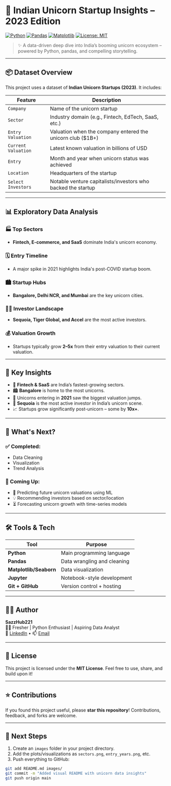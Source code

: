 # 🦄 Indian Unicorn Startup Insights – 2023 Edition

[![Python](https://img.shields.io/badge/Python-3.10-blue.svg)](https://www.python.org/)
[![Pandas](https://img.shields.io/badge/Pandas-Data--Analysis-green)](https://pandas.pydata.org/)
[![Matplotlib](https://img.shields.io/badge/Visualization-Matplotlib-orange)](https://matplotlib.org/)
[![License: MIT](https://img.shields.io/badge/License-MIT-yellow.svg)](https://opensource.org/licenses/MIT)

> ✨ A data-driven deep dive into India’s booming unicorn ecosystem – powered by Python, pandas, and compelling storytelling.

---

## 📦 Dataset Overview

This project uses a dataset of **Indian Unicorn Startups (2023)**. It includes:

| Feature            | Description                                                        |
|--------------------|--------------------------------------------------------------------|
| `Company`          | Name of the unicorn startup                                        |
| `Sector`           | Industry domain (e.g., Fintech, EdTech, SaaS, etc.)                |
| `Entry Valuation`  | Valuation when the company entered the unicorn club ($1B+)         |
| `Current Valuation`| Latest known valuation in billions of USD                          |
| `Entry`            | Month and year when unicorn status was achieved                    |
| `Location`         | Headquarters of the startup                                        |
| `Select Investors` | Notable venture capitalists/investors who backed the startup       |

---

## 📊 Exploratory Data Analysis

### 🏭 Top Sectors
- **Fintech, E-commerce, and SaaS** dominate India's unicorn economy.

### 🗓️ Entry Timeline
- A major spike in 2021 highlights India's post-COVID startup boom.

### 🏙️ Startup Hubs
- **Bangalore, Delhi NCR, and Mumbai** are the key unicorn cities.

### 🧑‍💼 Investor Landscape
- **Sequoia, Tiger Global, and Accel** are the most active investors.

### 💰 Valuation Growth
- Startups typically grow **2–5x** from their entry valuation to their current valuation.

---

## 🧠 Key Insights
- 🔼 **Fintech & SaaS** are India’s fastest-growing sectors.
- 🏙️ **Bangalore** is home to the most unicorns.
- 💸 Unicorns entering in **2021** saw the biggest valuation jumps.
- 🤝 **Sequoia** is the most active investor in India’s unicorn scene.
- 📈 Startups grow significantly post-unicorn – some by **10x+**.

---

## 🚀 What's Next?

### ✅ Completed:
- Data Cleaning
- Visualization
- Trend Analysis

### 🧠 Coming Up:
- 🧮 Predicting future unicorn valuations using ML
- 💡 Recommending investors based on sector/location
- ⏳ Forecasting unicorn growth with time-series models

---

## 🛠️ Tools & Tech

| Tool               | Purpose                          |
|--------------------|----------------------------------|
| **Python**         | Main programming language       |
| **Pandas**         | Data wrangling and cleaning     |
| **Matplotlib/Seaborn** | Data visualization          |
| **Jupyter**        | Notebook-style development      |
| **Git + GitHub**   | Version control + hosting       |

---

## 👨‍💻 Author

**SazzHub221**  
🧑‍🎓 Fresher | Python Enthusiast | Aspiring Data Analyst  
🔗 [LinkedIn](#) • 📫 [Email](#)

---

## 📄 License

This project is licensed under the **MIT License**. Feel free to use, share, and build upon it!

---

## ⭐ Contributions

If you found this project useful, please **star this repository**! Contributions, feedback, and forks are welcome.

---

## 📌 Next Steps

1. Create an `images` folder in your project directory.
2. Add the plots/visualizations as `sectors.png`, `entry_years.png`, etc.
3. Push everything to GitHub:

```bash
git add README.md images/
git commit -m "Added visual README with unicorn data insights"
git push origin main